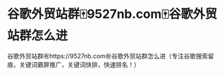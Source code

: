 # 谷歌外贸站群🀄️9527nb.com🀄️谷歌外贸站群怎么进

谷歌外贸站群㊗️https://9527nb.com㊗️谷歌外贸站群怎么进（专注谷歌搜索留痕，关键词霸屏推广，关键词快排，快速排名！）